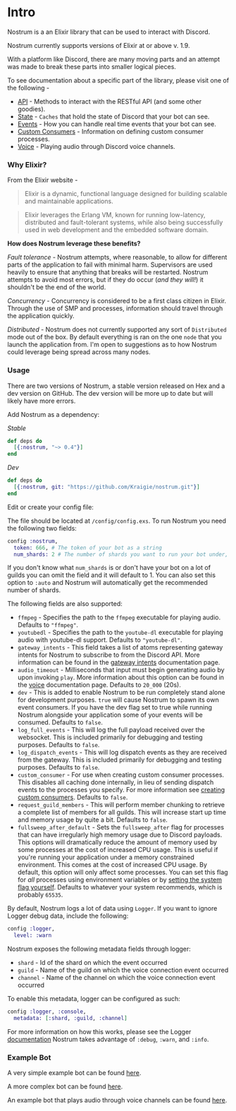 # Intro
Nostrum is a an Elixir library that can be used to interact with Discord.

Nostrum currently supports versions of Elixir at or above v. 1.9.

With a platform like Discord, there are many moving parts and an attempt was made
to break these parts into smaller logical pieces.

To see documentation about a specific part of the library, please visit one of
the following -

 * [API](api.html) - Methods to interact with the RESTful API (and some other goodies).
 * [State](state.html) - `Caches` that hold the state of Discord that your bot can see.
 * [Events](events.html) - How you can handle real time events that your bot can see.
 * [Custom Consumers](consumers.html) - Information on defining custom consumer processes.
 * [Voice](voice.html) - Playing audio through Discord voice channels.

### Why Elixir?
From the Elixir website -
> Elixir is a dynamic, functional language designed for building scalable and
maintainable applications.

> Elixir leverages the Erlang VM, known for running low-latency, distributed and
fault-tolerant systems, while also being successfully used in web development
and the embedded software domain.

**How does Nostrum leverage these benefits?**

*Fault tolerance* - Nostrum attempts, where reasonable, to allow for different
parts of the application to fail with minimal harm. Supervisors are used heavily
to ensure that anything that breaks will be restarted. Nostrum attempts to avoid
most errors, but if they do occur (*and they will!*) it shouldn't be the end of
the world.

*Concurrency* - Concurrency is considered to be a first class citizen in Elixir.
Through the use of SMP and processes, information should travel through the
application quickly.

*Distributed* - Nostrum does not currently supported any sort of `Distributed`
mode out of the box. By default everything is ran on the one `node` that you
launch the application from. I'm open to suggestions as to how Nostrum could
leverage being spread across many nodes.

### Usage
There are two versions of Nostrum, a stable version released on Hex and a dev
version on GitHub. The dev version will be more up to date but will likely
have more errors.

Add Nostrum as a dependency:

 *Stable*
```Elixir
def deps do
  [{:nostrum, "~> 0.4"}]
end
```

 *Dev*
```Elixir
def deps do
  [{:nostrum, git: "https://github.com/Kraigie/nostrum.git"}]
end
```

Edit or create your config file:

The file should be located at `/config/config.exs`. To run Nostrum you need the
following two fields:
```Elixir
config :nostrum,
  token: 666, # The token of your bot as a string
  num_shards: 2 # The number of shards you want to run your bot under, or :auto.
```
If you don't know what `num_shards` is or don't have your bot on a lot of guilds
you can omit the field and it will default to 1. You can also set this option to
`:auto` and Nostrum will automatically get the recommended number of shards.

The following fields are also supported:

 - `ffmpeg` - Specifies the path to the `ffmpeg` executable for playing audio. Defaults to `"ffmpeg"`.
 - `youtubedl` - Specifies the path to the `youtube-dl` executable for playing audio with youtube-dl support. Defaults to `"youtube-dl"`.
 - `gateway_intents` - This field takes a list of atoms representing gateway intents for Nostrum to subscribe to from the Discord API. More information can be found in the [gateway intents](gateway-intents.html) documentation page.
 - `audio_timeout` - Milliseconds that input must begin generating audio by upon invoking `play`. More information about this option can be found in the [voice](voice.html) documentation page. Defaults to `20_000` (20s). 
 - `dev` - This is added to enable Nostrum to be run completely stand alone for
 development purposes. `true` will cause Nostrum to spawn its own event consumers.
 If you have the dev flag set to true while running Nostrum alongside your
 application some of your events will be consumed. Defaults to `false`.
 - `log_full_events` - This will log the full payload received over the websocket.
 This is included primarily for debugging and testing purposes. Defaults to `false`.
 - `log_dispatch_events` - This will log dispatch events as they are received from the gateway.
 This is included primarily for debugging and testing purposes. Defaults to `false`. 
 - `custom_consumer` - For use when creating custom consumer processes. This disables
 all caching done internally, in lieu of sending dispatch events to the processes
 you specify. For more information see [creating custom consumers](consumers.html).
 Defaults to `false`.
 - `request_guild_members` - This will perform member chunking to retrieve a complete list of
 members for all guilds. This will increase start up time and memory usage by quite a bit.
 Defaults to `false`.
 - `fullsweep_after_default` - Sets the `fullsweep_after` flag for processes that can have
 irregularly high memory usage due to Discord payloads. This options will dramatically reduce the
 amount of memory used by some processes at the cost of increased CPU usage. This is useful if
 you're running your application under a memory constrained environment. This comes at the cost
 of increased CPU usage. By default, this option will only affect some processes. You can set
 this flag for *all* processes using environment variables or by [setting the system flag yourself](http://erlang.org/doc/man/erlang.html#system_flag-2).
 Defaults to whatever your system recommends, which is probably `65535`.

By default, Nostrum logs a lot of data using `Logger`. If you want to ignore
Logger debug data, include the following:
```Elixir
config :logger,
  level: :warn
```

Nostrum exposes the following metadata fields through logger:
 - `shard` - Id of the shard on which the event occurred
 - `guild` - Name of the guild on which the voice connection event occurred
 - `channel` - Name of the channel on which the voice connection event occurred

To enable this metadata, logger can be configured as such:
```Elixir
config :logger, :console,
  metadata: [:shard, :guild, :channel]
```  

For more information on how this works, please see the Logger
[documentation](https://hexdocs.pm/logger/Logger.html#module-levels)
Nostrum takes advantage of `:debug`, `:warn`, and `:info`.

### Example Bot
A very simple example bot can be found
[here](https://github.com/Kraigie/nostrum/blob/master/examples/event_consumer.ex).

A more complex bot can be found [here](https://github.com/jchristgit/bolt).

An example bot that plays audio through voice channels can be found [here](https://github.com/Kraigie/nostrum/blob/master/examples/audio_player_example.ex).
